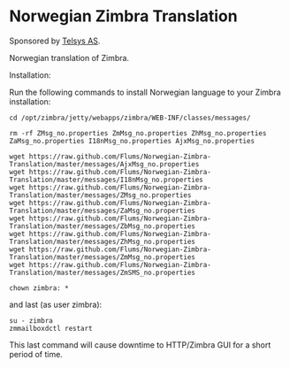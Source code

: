 # Norwegian Zimbra Translation

Sponsored by [Telsys AS](http://www.telsys.no).

Norwegian translation of Zimbra.

Installation:

Run the following commands to install Norwegian language to your Zimbra installation:

```shell
cd /opt/zimbra/jetty/webapps/zimbra/WEB-INF/classes/messages/

rm -rf ZMsg_no.properties ZmMsg_no.properties ZhMsg_no.properties ZaMsg_no.properties I18nMsg_no.properties AjxMsg_no.properties

wget https://raw.github.com/Flums/Norwegian-Zimbra-Translation/master/messages/AjxMsg_no.properties
wget https://raw.github.com/Flums/Norwegian-Zimbra-Translation/master/messages/I18nMsg_no.properties
wget https://raw.github.com/Flums/Norwegian-Zimbra-Translation/master/messages/ZMsg_no.properties
wget https://raw.github.com/Flums/Norwegian-Zimbra-Translation/master/messages/ZaMsg_no.properties
wget https://raw.github.com/Flums/Norwegian-Zimbra-Translation/master/messages/ZbMsg_no.properties
wget https://raw.github.com/Flums/Norwegian-Zimbra-Translation/master/messages/ZhMsg_no.properties
wget https://raw.github.com/Flums/Norwegian-Zimbra-Translation/master/messages/ZmMsg_no.properties
wget https://raw.github.com/Flums/Norwegian-Zimbra-Translation/master/messages/ZmSMS_no.properties

chown zimbra: *
```

and last (as user zimbra):

```shell
su - zimbra
zmmailboxdctl restart
```

This last command will cause downtime to HTTP/Zimbra GUI for a short period of time.
